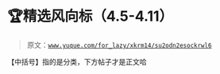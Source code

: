 # 🏆精选风向标（4.5-4.11）

> 原文：[`www.yuque.com/for_lazy/xkrm14/su2odn2esockrwl6`](https://www.yuque.com/for_lazy/xkrm14/su2odn2esockrwl6)

【中括号】指的是分类，下方帖子才是正文哈

